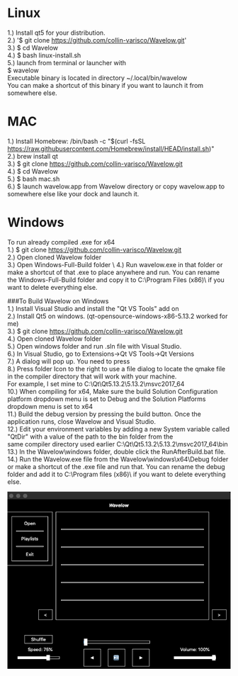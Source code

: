 # Linux
1.) Install qt5 for your distribution. \
2.) '$ git clone https://github.com/collin-varisco/Wavelow.git' \
3.) $ cd Wavelow \
4.) $ bash linux-install.sh \
5.) launch from terminal or launcher with \
    $ wavelow \
    Executable binary is located in directory ~/.local/bin/wavelow \
    You can make a shortcut of this binary if you want to launch it from \
    somewhere else.

# MAC
1.) Install Homebrew: /bin/bash -c "$(curl -fsSL https://raw.githubusercontent.com/Homebrew/install/HEAD/install.sh)" \
2.) brew install qt \
3.) $ git clone https://github.com/collin-varisco/Wavelow.git \
4.) $ cd Wavelow \
5.) $ bash mac.sh \
6.) $ launch wavelow.app from Wavelow directory or copy wavelow.app to somewhere else like your dock and launch it. 

# Windows 
To run already compiled .exe for x64 \
1.) $ git clone https://github.com/collin-varisco/Wavelow.git \
2.) Open cloned Wavelow folder \
3.) Open Windows-Full-Build folder \ 
4.) Run wavelow.exe in that folder or make a shortcut of that .exe to place anywhere and run. You can rename the Windows-Full-Build folder and copy it to C:\Program Files (x86)\ if you want to delete everything else.

###To Build Wavelow on Windows \
1.) Install Visual Studio and install the "Qt VS Tools" add on \
2.) Install Qt5 on windows. (qt-opensource-windows-x86-5.13.2 worked for me) \
3.) $ git clone https://github.com/collin-varisco/Wavelow.git \
4.) Open cloned Wavelow folder \
5.) Open windows folder and run .sln file with Visual Studio. \
6.) In Visual Studio, go to Extensions->Qt VS Tools->Qt Versions \
7.) A dialog will pop up. You need to press <add new Qt version> \
8.) Press folder Icon to the right to use a file dialog to locate the qmake file in the compiler directory that will work with your machine. \
For example, I set mine to C:\Qt\Qt5.13.2\5.13.2\msvc2017_64 \
10.) When compiling for x64, Make sure the build Solution Configuration platform dropdown menu is set to Debug and the Solution Platforms dropdown menu is set to x64 \
11.) Build the debug version by pressing the build button. Once the application runs, close Wavelow and Visual Studio. \
12.) Edit your environment variables by adding a new System variable called "QtDir" with a value of the path to the bin folder from the \
     same compiler directory used earlier C:\Qt\Qt5.13.2\5.13.2\msvc2017_64\bin \
13.) In the Wavelow\windows folder, double click the RunAfterBuild.bat file. \
14.) Run the Wavelow.exe file from the Wavelow\windows\x64\Debug folder or make a shortcut of the .exe file and run that. You can rename the debug folder and add it to C:\Program files (x86)\ if you want to delete everything else. 

![Mac](https://raw.githubusercontent.com/Collin-Varisco/Wavelow/main/screenshots/mac-screenshot.png?token=AQZQLWZFGF6GJ4LV4GTPO5TBCS44U)
